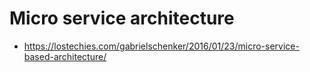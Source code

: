 # Micro service architecture


* https://lostechies.com/gabrielschenker/2016/01/23/micro-service-based-architecture/
